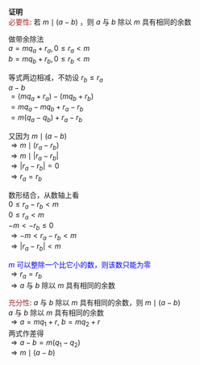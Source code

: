 **证明**  
<font color=brown>必要性</font>: 若 $m\mid(a-b)$ ，则 $a$ 与 $b$ 除以 $m$ 具有相同的余数  
  
做带余除法  
 $a=mq_a+r_a, 0\leq r_a<m$   
 $b=mq_b+r_b, 0\leq r_b<m$   
  
等式两边相减，不妨设 $r_b\leq r_a$   
 $a-b$   
 $=(mq_a+r_a)-(mq_b+r_b)$   
 $=mq_a-mq_b+r_a-r_b$   
 $=m(q_a-q_b)+r_a-r_b$   
  
又因为 $m\mid(a-b)$   
 $\Rightarrow m\mid(r_a-r_b)$   
 $\Rightarrow m\mid|r_a-r_b|$   
 $\Rightarrow|r_a-r_b|=0$   
 $\Rightarrow r_a=r_b$   
  
数形结合，从数轴上看  
 $0\leq r_a-r_b<m$   
 $0\leq r_a<m$   
 $-m<-r_b\leq0$   
 $\Rightarrow-m<r_a-r_b<m$   
 $\Rightarrow|r_a-r_b|<m$   
  
<font color=blue> $m$ 可以整除一个比它小的数，则该数只能为零</font>  
 $\Rightarrow r_a=r_b$   
 $\Rightarrow a$ 与 $b$ 除以 $m$ 具有相同的余数  
  
<font color=brown>充分性</font>:  $a$ 与 $b$ 除以 $m$ 具有相同的余数，则 $m\mid(a-b)$   
 $a$ 与 $b$ 除以 $m$ 具有相同的余数  
 $\Rightarrow a=mq_1+r,\ b=mq_2+r$   
两式作差得  
 $\Rightarrow a-b=m(q_1-q_2)$   
 $\Rightarrow m\mid(a-b)$   
  
  
  

